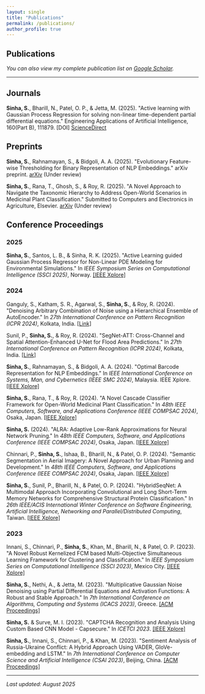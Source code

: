 ```yaml
---
layout: single
title: "Publications"
permalink: /publications/
author_profile: true
---
```


## Publications

*You can also view my complete publication list on [Google Scholar](https://scholar.google.com/citations?user=zXTZqf8AAAAJ&hl=en).*

---
## Journals

**Sinha, S.**, Bharill, N., Patel, O. P., & Jetta, M. (2025). "Active learning with Gaussian Process Regression for solving non-linear time-dependent partial differential equations." Engineering Applications of Artificial Intelligence, 160(Part B), 111879. [DOI] [ScienceDirect](https://www.sciencedirect.com/science/article/pii/S0952197625018810?dgcid=author)

## Preprints

**Sinha, S.**, Rahnamayan, S., & Bidgoli, A. A. (2025). "Evolutionary Feature-wise Thresholding for Binary Representation of NLP Embeddings." arXiv preprint. [arXiv](https://arxiv.org/abs/2507.17025) (Under review)

**Sinha, S.**, Rana, T., Ghosh, S., & Roy, R. (2025). "A Novel Approach to Navigate the Taxonomic Hierarchy to Address Open-World Scenarios in Medicinal Plant Classification." Submitted to Computers and Electronics in Agriculture, Elsevier. [arXiv](https://arxiv.org/abs/2502.17289) (Under review)


## Conference Proceedings

### 2025

**Sinha, S.**, Santos, L. B., & Sinha, R. K. (2025). "Active Learning guided Gaussian Process Regressor for Non-Linear PDE Modeling for Environmental Simulations." In *IEEE Symposium Series on Computational Intelligence (SSCI 2025)*, Norway. [[IEEE Xplore]](https://ieeexplore.ieee.org/abstract/document/10995222)

### 2024

Ganguly, S., Katham, S. R., Agarwal, S., **Sinha, S.**, & Roy, R. (2024). "Denoising Arbitrary Combination of Noise using a Hierarchical Ensemble of AutoEncoder." In *27th International Conference on Pattern Recognition (ICPR 2024)*, Kolkata, India. [[Link]](https://link.springer.com/chapter/10.1007/978-3-031-78383-8_18)

Sunil, P., **Sinha, S.**, & Roy, R. (2024). "SegNet-ATT: Cross-Channel and Spatial Attention-Enhanced U-Net for Flood Area Predictions." In *27th International Conference on Pattern Recognition (ICPR 2024)*, Kolkata, India. [[Link]](https://link.springer.com/chapter/10.1007/978-3-031-78169-8_19)

**Sinha, S.**, Rahnamayan, S., & Bidgoli, A. A. (2024). "Optimal Barcode Representation for NLP Embeddings." In *IEEE International Conference on Systems, Man, and Cybernetics (IEEE SMC 2024)*, Malaysia. IEEE Xplore. [[IEEE Xplore]](https://ieeexplore.ieee.org/abstract/document/10831445)

**Sinha, S.**, Rana, T., & Roy, R. (2024). "A Novel Cascade Classifier Framework for Open-World Medicinal Plant Classification." In *48th IEEE Computers, Software, and Applications Conference (IEEE COMPSAC 2024)*, Osaka, Japan. [[IEEE Xplore]](https://ieeexplore.ieee.org/abstract/document/10633586)

**Sinha, S.** (2024). "ALRA: Adaptive Low-Rank Approximations for Neural Network Pruning." In *48th IEEE Computers, Software, and Applications Conference (IEEE COMPSAC 2024)*, Osaka, Japan. [[IEEE Xplore]](https://ieeexplore.ieee.org/abstract/document/10633455)

Chinnari, P., **Sinha, S.**, Ishaa, B., Bharill, N., & Patel, O. P. (2024). "Semantic Segmentation in Aerial Imagery: A Novel Approach for Urban Planning and Development." In *48th IEEE Computers, Software, and Applications Conference (IEEE COMPSAC 2024)*, Osaka, Japan. [[IEEE Xplore]](https://ieeexplore.ieee.org/abstract/document/10633511)

**Sinha, S.**, Sunil, P., Bharill, N., & Patel, O. P. (2024). "HybridSeqNet: A Multimodal Approach Incorporating Convolutional and Long Short-Term Memory Networks for Comprehensive Structural Protein Classification." In *26th IEEE/ACIS International Winter Conference on Software Engineering, Artificial Intelligence, Networking and Parallel/Distributed Computing*, Taiwan. [[IEEE Xplore]](https://ieeexplore.ieee.org/abstract/document/10466300/)

### 2023

Innani, S., Chinnari, P., **Sinha, S.**, Khan, M., Bharill, N., & Patel, O. P. (2023). "A Novel Robust Kernelized FCM based Multi-Objective Simultaneous Learning Framework for Clustering and Classification." In *IEEE Symposium Series on Computational Intelligence (SSCI 2023)*, Mexico City. [[IEEE Xplore]](https://ieeexplore.ieee.org/abstract/document/10371818)

**Sinha, S.**, Nethi, A., & Jetta, M. (2023). "Multiplicative Gaussian Noise Denoising using Partial Differential Equations and Activation Functions: A Robust and Stable Approach." In *7th International Conference on Algorithms, Computing and Systems (ICACS 2023)*, Greece. [[ACM Proceedings]](https://dl.acm.org/doi/abs/10.1145/3631908.3631931)

**Sinha, S.** & Surve, M. I. (2023). "CAPTCHA Recognition and Analysis Using Custom Based CNN Model - Capsecure." In *ICETCI 2023*. [[IEEE Xplore]](https://ieeexplore.ieee.org/abstract/document/10331187)

**Sinha, S.**, Innani, S., Chinnari, P., & Khan, M. (2023). "Sentiment Analysis of Russia-Ukraine Conflict: A Hybrid Approach Using VADER, GloVe-embedding and LSTM." In *7th International Conference on Computer Science and Artificial Intelligence (CSAI 2023)*, Beijing, China. [[ACM Proceedings]](https://dl.acm.org/doi/10.1145/3638584.3638675)

---


*Last updated: August 2025*